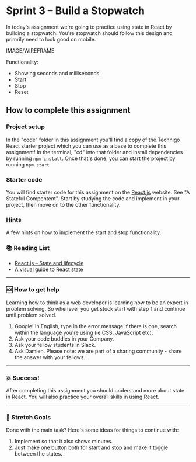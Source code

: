 # Sprint 3 – Build a Stopwatch 

In today's assignment we're going to practice using state in React by building a stopwatch. You're stopwatch should follow this design and primrily need to look good on mobile. 

IMAGE/WIREFRAME


Functionality:
* Showing seconds and milliseconds. 
* Start
* Stop
* Reset

## How to complete this assignment

### Project setup

In the "code" folder in this assignment you'll find a copy of the Technigo React starter project which you can use as a base to complete this assignment! In the terminal, "cd" into that folder and install dependencies by running `npm install`. Once that's done, you can start the project by running `npm start`.

### Starter code

You will find starter code for this assignment on the [React.js](https://reactjs.org/) website. See "A Stateful Compentent". 
Start by studying the code and implement in your project, then move on to the other functionality. 

### Hints

A few hints on how to implement the start and stop functionality. 

### :books: Reading List

* [React.js – State and lifecycle](https://reactjs.org/docs/state-and-lifecycle.html)
* [A visual guide to React state](https://daveceddia.com/visual-guide-to-state-in-react/)

---

### :sos: How to get help
Learning how to think as a web developer is learning how to be an expert in problem solving. So whenever you get stuck start with step 1 and continue until problem solved.

1. Google! In English, type in the error message if there is one, search within the language you're using (ie CSS, JavaScript etc).
2. Ask your code buddies in your Company.
3. Ask your fellow students in Slack.
4. Ask Damien. Please note: we are part of a sharing community - share the answer with your fellows.

---

### :boom: Success!

After completing this assignment you should understand more about state in React. You will also practice your overall skills in using React. 

---

### :runner: Stretch Goals

Done with the main task? Here's some ideas for things to continue with:

1. Implement so that it also shows minutes. 
1. Just make one button both for start and stop and make it toggle between the states. 
